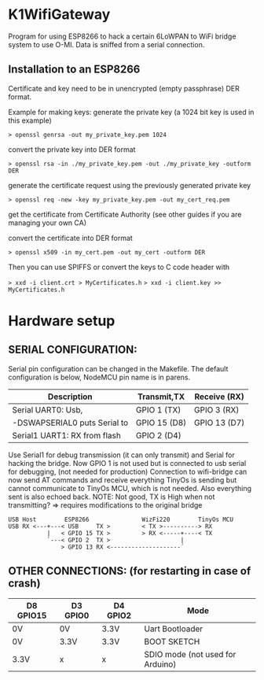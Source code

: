 # K1WifiGateway

Program for using ESP8266 to hack a certain 6LoWPAN to WiFi bridge system to use O-MI.
Data is sniffed from a serial connection.


Installation to an ESP8266
--------------------------

Certificate and key need to be in unencrypted (empty passphrase) DER format.

Example for making keys:
generate the private key (a 1024 bit key is used in this example)

`> openssl genrsa -out my_private_key.pem 1024`

convert the private key into DER format

`> openssl rsa -in ./my_private_key.pem -out ./my_private_key -outform DER`

generate the certificate request using the previously generated private key

`> openssl req -new -key my_private_key.pem -out my_cert_req.pem`

get the certificate from Certificate Authority
(see other guides if you are managing your own CA)

convert the certificate into DER format 

`> openssl x509 -in my_cert.pem -out my_cert -outform DER`

Then you can use SPIFFS or convert the keys to C code header with

`> xxd -i client.crt > MyCertificates.h`
`> xxd -i client.key >> MyCertificates.h`



Hardware setup
==============


SERIAL CONFIGURATION:
-------------------

Serial pin configuration can be changed in the Makefile. The default
configuration is below, NodeMCU pin name is in parens.

Description                 | Transmit,TX   | Receive (RX)
----------------------------|---------------|------------------
Serial  UART0: Usb,         | GPIO 1  (TX)  | GPIO 3  (RX)
-DSWAPSERIAL0 puts Serial to| GPIO 15 (D8)  | GPIO 13 (D7)
Serial1 UART1: RX from flash| GPIO 2  (D4)  |

Use Serial1 for debug transmission (it can only transmit) and Serial for
hacking the bridge.  Now GPIO 1 is not used but is connected to usb serial for
debugging, (not needed for production) Connection to wifi-bridge can now send
AT commands and receive everything TinyOs is sending but cannot communicate to
TinyOs MCU, which is not needed. Also everything sent is also echoed back.
NOTE: Not good, TX is High when not transmitting? => requires modifications to
the original bridge

```
USB Host        ESP8266               WizFi220        TinyOs MCU
USB RX <---+---< USB     TX >         < TX >----------> RX                
           |   < GPIO 15 TX >         > RX <-----+----< TX         
           `---< GPIO 2  TX >                    |  
               > GPIO 13 RX <--------------------´  
```

OTHER CONNECTIONS: (for restarting in case of crash)
--------------------------------------------------

D8 GPIO15| D3 GPIO0 | D4 GPIO2 |Mode
---------|----------|----------|-----------------
0V       |0V        |3.3V      |Uart Bootloader
0V       |3.3V      |3.3V      |BOOT SKETCH
3.3V     |x         |x         |SDIO mode (not used for Arduino)

